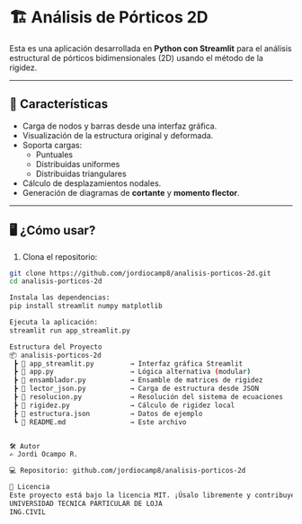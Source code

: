 # 🏗️ Análisis de Pórticos 2D

Esta es una aplicación desarrollada en **Python con Streamlit** para el análisis estructural de pórticos bidimensionales (2D) usando el método de la rigidez.

---

## 🚀 Características

- Carga de nodos y barras desde una interfaz gráfica.
- Visualización de la estructura original y deformada.
- Soporta cargas:
  - Puntuales
  - Distribuidas uniformes
  - Distribuidas triangulares
- Cálculo de desplazamientos nodales.
- Generación de diagramas de **cortante** y **momento flector**.

---

## 🖥️ ¿Cómo usar?

1. Clona el repositorio:

```bash
git clone https://github.com/jordiocamp8/analisis-porticos-2d.git
cd analisis-porticos-2d

Instala las dependencias:
pip install streamlit numpy matplotlib

Ejecuta la aplicación:
streamlit run app_streamlit.py

Estructura del Proyecto
📦 analisis-porticos-2d
 ┣ 📜 app_streamlit.py         → Interfaz gráfica Streamlit
 ┣ 📜 app.py                   → Lógica alternativa (modular)
 ┣ 📜 ensamblador.py           → Ensamble de matrices de rigidez
 ┣ 📜 lector_json.py           → Carga de estructura desde JSON
 ┣ 📜 resolucion.py            → Resolución del sistema de ecuaciones
 ┣ 📜 rigidez.py               → Cálculo de rigidez local
 ┣ 📜 estructura.json          → Datos de ejemplo
 ┗ 📜 README.md                → Este archivo


🛠️ Autor
✍️ Jordi Ocampo R.

💻 Repositorio: github.com/jordiocamp8/analisis-porticos-2d

📌 Licencia
Este proyecto está bajo la licencia MIT. ¡Úsalo libremente y contribuye si quieres!
UNIVERSIDAD TECNICA PARTICULAR DE LOJA
ING.CIVIL
